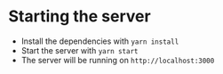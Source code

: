 # Starting the server

-   Install the dependencies with `yarn install`
-   Start the server with `yarn start`
-   The server will be running on `http://localhost:3000`
